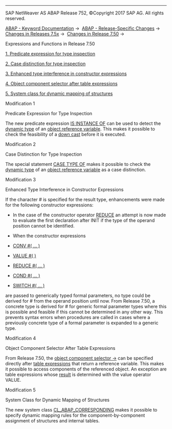   

* * *

SAP NetWeaver AS ABAP Release 752, ©Copyright 2017 SAP AG. All rights reserved.

[ABAP - Keyword Documentation](javascript:call_link\('abenabap.htm'\)) →  [ABAP - Release-Specific Changes](javascript:call_link\('abennews.htm'\)) →  [Changes in Releases 7.5x](javascript:call_link\('abennews-75.htm'\)) →  [Changes in Release 7.50](javascript:call_link\('abennews-750.htm'\)) → 

Expressions and Functions in Release 7.50

[1\. Predicate expression for type inspection](#!ABAP_MODIFICATION_1@1@)

[2\. Case distinction for type inspection](#!ABAP_MODIFICATION_2@2@)

[3\. Enhanced type interference in constructor expressions](#!ABAP_MODIFICATION_3@3@)

[4\. Object component selector after table expressions](#!ABAP_MODIFICATION_4@4@)

[5\. System class for dynamic mapping of structures](#!ABAP_MODIFICATION_5@5@)

Modification 1

Predicate Expression for Type Inspection

The new predicate expression [IS INSTANCE OF](javascript:call_link\('abenlogexp_instance_of.htm'\)) can be used to detect the [dynamic type](javascript:call_link\('abendynamic_type_glosry.htm'\) "Glossary Entry") of an [object reference variable](javascript:call_link\('abenobject_refer_variable_glosry.htm'\) "Glossary Entry"). This makes it possible to check the feasibility of a [down cast](javascript:call_link\('abendown_cast_glosry.htm'\) "Glossary Entry") before it is executed.

Modification 2

Case Distinction for Type Inspection

The special statement [CASE TYPE OF](javascript:call_link\('abapcase_type.htm'\)) makes it possible to check the [dynamic type](javascript:call_link\('abendynamic_type_glosry.htm'\) "Glossary Entry") of an [object reference variable](javascript:call_link\('abenobject_refer_variable_glosry.htm'\) "Glossary Entry") as a case distinction.

Modification 3

Enhanced Type Interference in Constructor Expressions

If the character # is specified for the result type, enhancements were made for the following constructor expressions:

-   In the case of the constructor operator [REDUCE](javascript:call_link\('abenconstructor_expression_reduce.htm'\)) an attempt is now made to evaluate the first declaration after INIT if the type of the operand position cannot be identified.
    
-   When the constructor expressions
    

-   [CONV #( ... )](javascript:call_link\('abenconstructor_expression_conv.htm'\))

-   [VALUE #( )](javascript:call_link\('abenvalue_constructor_params_init.htm'\))

-   [REDUCE #( ... )](javascript:call_link\('abenconstructor_expression_reduce.htm'\))

-   [COND #( ... )](javascript:call_link\('abenconditional_expression_cond.htm'\))

-   [SWITCH #( ... )](javascript:call_link\('abenconditional_expression_switch.htm'\))

are passed to generically typed formal parameters, no type could be derived for # from the operand position until now. From Release 7.50, a concrete type is derived for # for generic formal parameter types where this is possible and feasible if this cannot be determined in any other way. This prevents syntax errors when procedures are called in cases where a previously concrete type of a formal parameter is expanded to a generic type.

Modification 4

Object Component Selector After Table Expressions

From Release 7.50, the [object component selector \->](javascript:call_link\('abentable_exp_chaining.htm'\)) can be specified directly after [table expressions](javascript:call_link\('abentable_expressions.htm'\)) that return a reference variable. This makes it possible to access components of the referenced object. An exception are table expressions whose [result](javascript:call_link\('abentable_exp_result.htm'\)) is determined with the value operator VALUE.

Modification 5

System Class for Dynamic Mapping of Structures

The new system class [CL\_ABAP\_CORRESPONDING](javascript:call_link\('abencl_abap_corresponding.htm'\)) makes it possible to specify dynamic mapping rules for the component-by-component assignment of structures and internal tables.